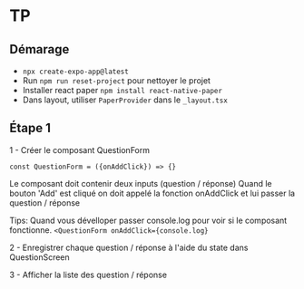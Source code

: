 # TP


## Démarage 

- `npx create-expo-app@latest`
- Run `npm run reset-project` pour nettoyer le projet
- Installer react paper `npm install react-native-paper`
- Dans layout, utiliser `PaperProvider` dans le `_layout.tsx`

## Étape 1

1 - Créer le composant QuestionForm

`const QuestionForm = ({onAddClick}) => {}`  

Le composant doit contenir deux inputs (question / réponse)
Quand le bouton 'Add' est cliqué on doit appelé la fonction onAddClick et lui passer la question / réponse

Tips: Quand vous dévelloper passer console.log pour voir si le composant fonctionne.
`<QuestionForm onAddClick={console.log}`

2 - Enregistrer chaque question / réponse à l'aide du state dans QuestionScreen

3 - Afficher la liste des question / réponse 